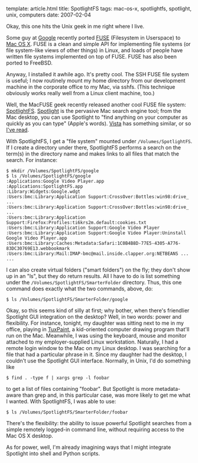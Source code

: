 template: article.html
title: SpotlightFS
tags: mac-os-x, spotlightfs, spotlight, unix, computers
date: 2007-02-04


Okay, this one hits the Unix geek in me right where I live.

Some guy at [Google][] recently ported [FUSE][] (Filesystem in Userspace)
to [Mac OS X][]. FUSE is a clean and simple API for implementing file
systems (or file system-like views of other things) in Linux, and loads of
people have written file systems implemented on top of FUSE. FUSE has also
been ported to FreeBSD.

Anyway, I installed it awhile ago. It's pretty cool. The SSH FUSE file
system is useful; I now routinely mount my home directory from our
development machine in the corporate office to my Mac, via sshfs. (This
technique obviously works really well from a Linux client machine, too.)

Well, the MacFUSE geek recently released another cool FUSE file system:
[SpotlightFS][]. [Spotlight][] is the pervasive Mac search engine tool;
from the Mac desktop, you can use Spotlight to "find anything on your
computer as quickly as you can type" (Apple's words). [Vista][] has
something similar, or so [I've read][].

With SpotlightFS, I get a "file system" mounted under
`/Volumes/SpotlightFS`. If I create a directory under there, SpotlightFS
performs a search on the term(s) in the directory name and makes links to
all files that match the search. For instance:

    $ mkdir /Volumes/SpotlightFS/google
    $ ls /Volumes/SpotlightFS/google
    :Applications:Google Video Player.app
    :Applications:SpotlightFS.app
    :Library:Widgets:Google.wdgt
    :Users:bmc:Library:Application Support:CrossOver:Bottles:win98:drive_ ...
    :Users:bmc:Library:Application Support:CrossOver:Bottles:win98:drive_ ...
    :Users:bmc:Library:Application Support:Firefox:Profiles:ti6krs2m.default:cookies.txt
    :Users:bmc:Library:Application Support:Google Video Player
    :Users:bmc:Library:Application Support:Google Video Player:Uninstall Google Video Player.app
    :Users:bmc:Library:Caches:Metadata:Safari:1C0B4B8D-77E5-4305-A776-83DC30769E13.webbookmark
    :Users:bmc:Library:Mail:IMAP-bmc@mail.inside.clapper.org:NETBEANS ...
    ...

I can also create virtual folders ("smart folders") on the fly;
they don't show up in an "ls", but they do return results. All I
have to do is list something under the
`/Volumes/SpotlightFS/SmarterFolder` directory. Thus, this one
command does exactly what the two commands, above, do:

    $ ls /Volumes/SpotlightFS/SmarterFolder/google

Okay, so this seems kind of silly at first; why bother, when there's
friendlier Spotlight GUI integration on the desktop? Well, in two words:
power and flexibility. For instance, tonight, my daughter was sitting next
to me in my office, playing in [TuxPaint][], a kid-oriented computer
drawing program that'll run on the Mac. Meanwhile, I was using the
keyboard, mouse and monitor attached to my employer-supplied Linux
workstation. Naturally, I had a remote login window to the Mac on my Linux
desktop. I was searching for a file that had a particular phrase in it.
Since my daughter had the desktop, I couldn't use the Spotlight GUI
interface. Normally, in Unix, I'd do something like

    $ find . -type f | xargs grep -l foobar

to get a list of files containing "foobar". But Spotlight is more
metadata-aware than grep and, in this particular case, was more
likely to get me what I wanted. With SpotlightFS, I was able to
use:

    $ ls /Volumes/SpotlightFS/SmarterFolder/foobar

There's the flexibility: the ability to issue powerful Spotlight searches
from a simple remotely logged-in command line, without requiring access to
the Mac OS X desktop.

As for power, well, I'm already imagining ways that I might integrate
Spotlight into shell and Python scripts.

[Google]: http://www.google.com/
[FUSE]: http://fuse.sourceforge.net/
[Mac OS X]: http://code.google.com/p/macfuse/
[SpotlightFS]: http://code.google.com/p/macfuse/wiki/MACFUSE_FS_SPOTLIGHTFS
[Spotlight]: http://www.apple.com/macosx/features/spotlight/
[Vista]: http://www.microsoft.com/windows/products/windowsvista/default.mspx
[I've read]: http://www.eweek.com/article2/0,1895,1842175,00.asp
[TuxPaint]: http://www.tuxpaint.org/
